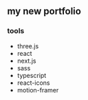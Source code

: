 ## my new portfolio

### tools
- three.js
- react
- next.js
- sass
- typescript
- react-icons
- motion-framer
